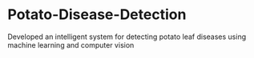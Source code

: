# Potato-Disease-Detection
Developed an intelligent system for detecting potato leaf diseases using machine learning and computer vision
